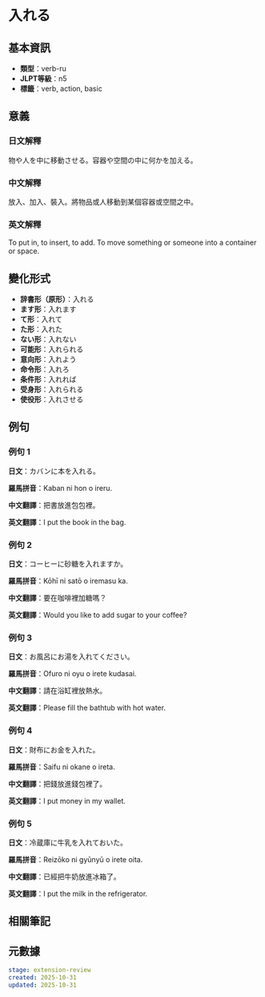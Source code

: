 # 入れる

## 基本資訊

- **類型**：verb-ru
- **JLPT等級**：n5
- **標籤**：verb, action, basic

## 意義

### 日文解釋

物や人を中に移動させる。容器や空間の中に何かを加える。

### 中文解釋

放入、加入、裝入。將物品或人移動到某個容器或空間之中。

### 英文解釋

To put in, to insert, to add. To move something or someone into a container or space.

## 變化形式

- **辞書形（原形）**：入れる
- **ます形**：入れます
- **て形**：入れて
- **た形**：入れた
- **ない形**：入れない
- **可能形**：入れられる
- **意向形**：入れよう
- **命令形**：入れろ
- **条件形**：入れれば
- **受身形**：入れられる
- **使役形**：入れさせる

## 例句

### 例句 1

**日文**：カバンに本を入れる。

**羅馬拼音**：Kaban ni hon o ireru.

**中文翻譯**：把書放進包包裡。

**英文翻譯**：I put the book in the bag.

### 例句 2

**日文**：コーヒーに砂糖を入れますか。

**羅馬拼音**：Kōhī ni satō o iremasu ka.

**中文翻譯**：要在咖啡裡加糖嗎？

**英文翻譯**：Would you like to add sugar to your coffee?

### 例句 3

**日文**：お風呂にお湯を入れてください。

**羅馬拼音**：Ofuro ni oyu o irete kudasai.

**中文翻譯**：請在浴缸裡放熱水。

**英文翻譯**：Please fill the bathtub with hot water.

### 例句 4

**日文**：財布にお金を入れた。

**羅馬拼音**：Saifu ni okane o ireta.

**中文翻譯**：把錢放進錢包裡了。

**英文翻譯**：I put money in my wallet.

### 例句 5

**日文**：冷蔵庫に牛乳を入れておいた。

**羅馬拼音**：Reizōko ni gyūnyū o irete oita.

**中文翻譯**：已經把牛奶放進冰箱了。

**英文翻譯**：I put the milk in the refrigerator.

## 相關筆記

<!-- 待 Linking 階段補充 -->

## 元數據

```yaml
stage: extension-review
created: 2025-10-31
updated: 2025-10-31
```
